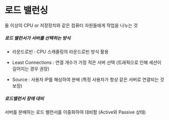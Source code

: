 # 로드 밸런싱

둘 이상의 CPU or 저장장치와 같은 컴퓨터 자원들에게 작업을 나누는 것

##### 로드 밸런서가 서버를 선택하는 방식

- 라운드로빈 : CPU 스캐줄링의 라운드로빈 방식 활용

- Least Connections : 연결 개수가 가장 적은 서버 선택 (트래픽으로 인해 세션이 길어지는 경우 권장)

- Source : 사용자 IP를 해싱하여 분배 (특정 사용자가 항상 같은 서버로 연결되는 것 보장)

##### 로드밸런서 장애 대비

서버를 분배하는 로드 밸런서를 이중화하여 대비함 (Active와 Passive 상태)


